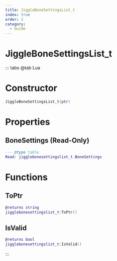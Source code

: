 ```yaml
---
title: JiggleBoneSettingsList_t
index: true
order: 2
category:
  - Guide
---
```


# JiggleBoneSettingsList_t

::: tabs
@tab Lua
# Constructor
```lua
JiggleBoneSettingsList_t(ptr)
```
# Properties
## BoneSettings (Read-Only)
```lua
--- @type table
Read: jigglebonesettingslist_t.BoneSettings
```
# Functions
## ToPtr
```lua
@returns string
jigglebonesettingslist_t:ToPtr()
```
## IsValid
```lua
@returns bool
jigglebonesettingslist_t:IsValid()
```

:::